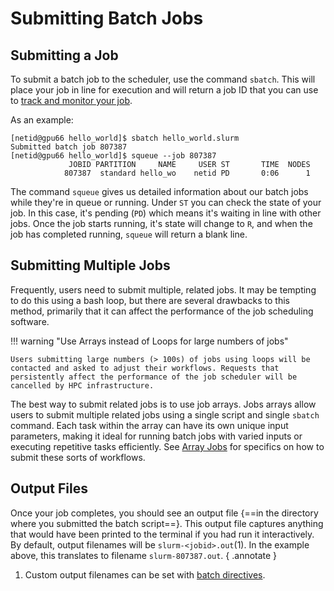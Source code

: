 # Submitting Batch Jobs

## Submitting a Job

To submit a batch job to the scheduler, use the command ```sbatch```. This will place your job in line for execution and will return a job ID that you can use to [track and monitor your job](../../system_commands/). 

As an example:

```
[netid@gpu66 hello_world]$ sbatch hello_world.slurm
Submitted batch job 807387
[netid@gpu66 hello_world]$ squeue --job 807387
             JOBID PARTITION     NAME     USER ST       TIME  NODES
            807387  standard hello_wo    netid PD       0:06      1 
```

The command ```squeue``` gives us detailed information about our batch jobs while they're in queue or running. Under ```ST``` you can check the state of your job. In this case, it's pending (```PD```) which means it's waiting in line with other jobs. Once the job starts running, it's state will change to ```R```, and when the job has completed running, ```squeue``` will return a blank line. 




## Submitting Multiple Jobs

Frequently, users need to submit multiple, related jobs. It may be tempting to do this using a bash loop, but there are several drawbacks to this method, primarily that it can affect the performance of the job scheduling software.  

!!! warning "Use Arrays instead of Loops for large numbers of jobs"

    Users submitting large numbers (> 100s) of jobs using loops will be contacted and asked to adjust their workflows. Requests that persistently affect the performance of the job scheduler will be cancelled by HPC infrastructure.

The best way to submit related jobs is to use job arrays. Jobs arrays allow users to submit multiple related jobs using a single script and single ```sbatch``` command. Each task within the array can have its own unique input parameters, making it ideal for running batch jobs with varied inputs or executing repetitive tasks efficiently. See [Array Jobs](../array_jobs/) for specifics on how to submit these sorts of workflows.



## Output Files

Once your job completes, you should see an output file {==in the directory where you submitted the batch script==}. This output file captures anything that would have been printed to the terminal if you had run it interactively. By default, output filenames will be ```slurm-<jobid>.out```(1). In the example above, this translates to filename ```slurm-807387.out```. 
{ .annotate }

1.  Custom output filenames can be set with [batch directives](../batch_directives/).
